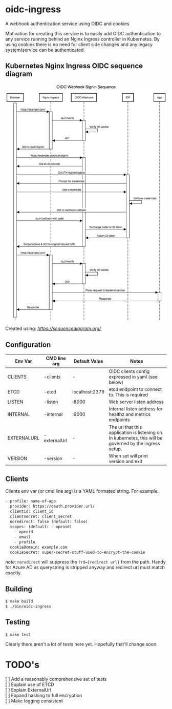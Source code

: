 # oidc-ingress

A webhook authentication service using OIDC and cookies

Motivation for creating this service is to easily add OIDC authentication to any
service running behind an Nginx Ingress controller in Kubernetes.  By using cookies
there is no need for client side changes and any legacy system/service can be authenticated.

## Kubernetes Nginx Ingress OIDC sequence diagram

![OIDC Sequence Diagram](/images/sequence.png?raw=true "OIDC Sequence Diagram")

Created using: *https://sequencediagram.org/*

## Configuration

| Env Var  | CMD line arg | Default Value | Notes |
|----------|--------------|---------------|-------|
| CLIENTS  | -clients     | -             | OIDC clients config expressed in yaml (see below) |
| ETCD     | -etcd        | localhost:2379 | etcd endpoint to connect to.  This is required |
| LISTEN   | -listen      | :8000         | Web server listen address |
| INTERNAL | -internal    | :9000         | Internal listen address for healthz and metrics endpoints |
| EXTERNALURL | -externalUrl | -          | The url that this application is listening on.  In kubernetes, this will be governed by the ingress setup. |
| VERSION  | -version     | -             | When set will print version and exit |

## Clients

Clients env var (or cmd line arg) is a YAML formated string.  For example:
```
- profile: name-of-app
  provider: https://oauth.provider.url/
  clientid: client_id
  clientsecret: client_secret
  noredirect: false (default: false)
  scopes: (default: - openid)
    - openid
    - email
    - profile
  cookieDomain: example.com
  cookieSecret: super-secret-stuff-used-to-encrypt-the-cookie
```

*note:* `noredirect` will suppress the `?rd={redirect url}` from the path.  Handy for Azure AD as querystring is stripped anyway and redirect url must match exactly.

## Building

```console
$ make build
$ ./bin/oidc-ingress
```

## Testing

```
$ make test
```
Clearly there aren't a lot of tests here yet.  Hopefully that'll change soon.

# TODO's
[ ] Add a reasonably comprehensive set of tests  
[ ] Explain use of ETCD  
[ ] Explain ExternalUrl  
[ ] Expand hashing to full encryption  
[ ] Make logging consistent  

